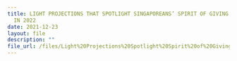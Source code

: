 ```yaml
---
title: LIGHT PROJECTIONS THAT SPOTLIGHT SINGAPOREANS’ SPIRIT OF GIVING TO USHER
  IN 2022
date: 2021-12-23
layout: file
description: ""
file_url: /files/Light%20Projections%20Spotlight%20Spirit%20of%20Giving%20to%20Usher%20in%202022.pdf
---
```


